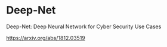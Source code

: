 # Deep-Net

Deep-Net: Deep Neural Network for Cyber Security Use Cases

https://arxiv.org/abs/1812.03519
